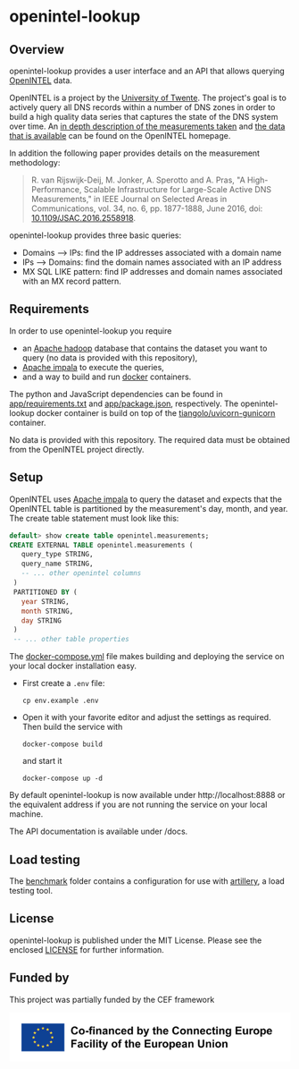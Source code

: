 # openintel-lookup

## Overview
openintel-lookup provides a user interface and an API that allows querying 
[OpenINTEL](https://openintel.nl) data.

OpenINTEL is a project by the [University of Twente](https://www.utwente.nl). The project's
goal is to actively query all DNS records within a number of DNS zones in order to build a
high quality data series that captures the state of the DNS system over time. An
[in depth description of the measurements taken](https://openintel.nl/background/) and
[the data that is available](https://openintel.nl/data-access/) can be found on the OpenINTEL
homepage.

In addition the following paper provides details on the measurement methodology:

> R. van Rijswijk-Deij, M. Jonker, A. Sperotto and A. Pras, "A High-Performance, Scalable Infrastructure for
> Large-Scale Active DNS Measurements," in IEEE Journal on Selected Areas in Communications, vol. 34, no. 6,
> pp. 1877-1888, June 2016, doi: [10.1109/JSAC.2016.2558918](https://dx.doi.org/10.1109/JSAC.2016.2558918).

openintel-lookup provides three basic queries:
+ Domains --> IPs: find the IP addresses associated with a domain name
+ IPs --> Domains: find the domain names associated with an IP address
+ MX SQL LIKE pattern: find IP addresses and domain names associated with an MX record pattern.

## Requirements
In order to use openintel-lookup you require
+ an [Apache hadoop](https://hadoop.apache.org/) database that contains the dataset you want to query (no data is provided with this repository),
+ [Apache impala](https://impala.apache.org/) to execute the queries,
+ and a way to build and run [docker](https://www.docker.com/) containers.

The python and JavaScript dependencies can be found in [app/requirements.txt](app/requirements.txt)
and [app/package.json](app/package.json), respectively. The openintel-lookup docker container is build on
top of the [tiangolo/uvicorn-gunicorn](https://hub.docker.com/r/tiangolo/uvicorn-gunicorn) container.

No data is provided with this repository. The required data must be obtained from the OpenINTEL project directly.

## Setup
OpenINTEL uses [Apache impala](https://impala.apache.org/) to query the dataset and expects that the OpenINTEL table is partitioned by the measurement's day, month, and year. The create table statement must look like this:
``` sql
default> show create table openintel.measurements;
CREATE EXTERNAL TABLE openintel.measurements (
   query_type STRING,
   query_name STRING,
   -- ... other openintel columns
 )
 PARTITIONED BY (
   year STRING,
   month STRING,
   day STRING
 )
 -- ... other table properties
```

The [docker-compose.yml](docker-compose.yml) file  makes building and deploying the service on your local docker installation easy.

+ First create a `.env` file:
    ```
    cp env.example .env
    ```

+ Open it with your favorite editor and adjust the settings as required. Then build the service with
    ```
    docker-compose build
    ```
    and start it
    ```
    docker-compose up -d
    ```

By default openintel-lookup is now available under http://localhost:8888 or the equivalent address if you are not running the service on your local machine.

The API documentation is available under /docs.

## Load testing
The [benchmark](benchmark/) folder contains a configuration for use with [artillery](https://artillery.io), a
load testing tool.

## License
openintel-lookup is published under the MIT License. Please see the enclosed
[LICENSE](LICENSE) for further information.


## Funded by
This project was partially funded by the CEF framework

![CEF logo](en_horizontal_cef_logo_2.png)

